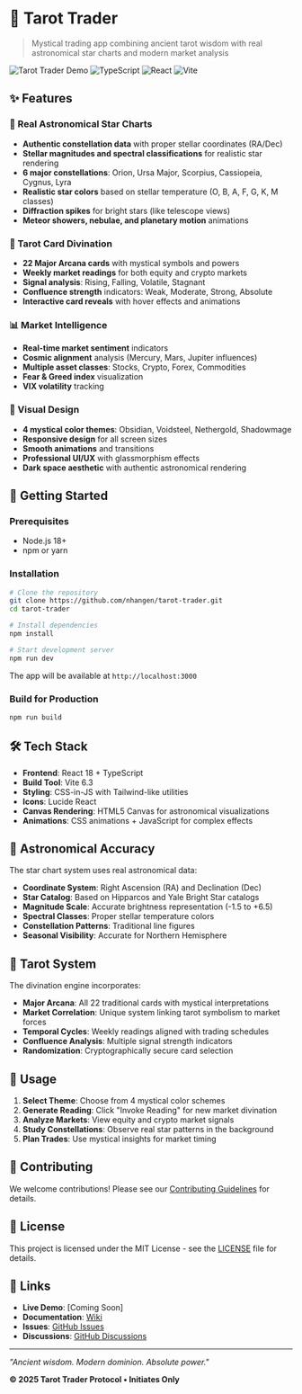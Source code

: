 # 🔮 Tarot Trader

> Mystical trading app combining ancient tarot wisdom with real astronomical star charts and modern market analysis

![Tarot Trader Demo](https://img.shields.io/badge/Status-Live-brightgreen) ![TypeScript](https://img.shields.io/badge/TypeScript-4.9+-blue) ![React](https://img.shields.io/badge/React-18+-61DAFB) ![Vite](https://img.shields.io/badge/Vite-6.3+-646CFF)

## ✨ Features

### 🌟 Real Astronomical Star Charts
- **Authentic constellation data** with proper stellar coordinates (RA/Dec)
- **Stellar magnitudes and spectral classifications** for realistic star rendering
- **6 major constellations**: Orion, Ursa Major, Scorpius, Cassiopeia, Cygnus, Lyra
- **Realistic star colors** based on stellar temperature (O, B, A, F, G, K, M classes)
- **Diffraction spikes** for bright stars (like telescope views)
- **Meteor showers, nebulae, and planetary motion** animations

### 🔮 Tarot Card Divination
- **22 Major Arcana cards** with mystical symbols and powers
- **Weekly market readings** for both equity and crypto markets
- **Signal analysis**: Rising, Falling, Volatile, Stagnant
- **Confluence strength** indicators: Weak, Moderate, Strong, Absolute
- **Interactive card reveals** with hover effects and animations

### 📊 Market Intelligence
- **Real-time market sentiment** indicators
- **Cosmic alignment** analysis (Mercury, Mars, Jupiter influences)
- **Multiple asset classes**: Stocks, Crypto, Forex, Commodities
- **Fear & Greed index** visualization
- **VIX volatility** tracking

### 🎨 Visual Design
- **4 mystical color themes**: Obsidian, Voidsteel, Nethergold, Shadowmage
- **Responsive design** for all screen sizes
- **Smooth animations** and transitions
- **Professional UI/UX** with glassmorphism effects
- **Dark space aesthetic** with authentic astronomical rendering

## 🚀 Getting Started

### Prerequisites
- Node.js 18+ 
- npm or yarn

### Installation

```bash
# Clone the repository
git clone https://github.com/nhangen/tarot-trader.git
cd tarot-trader

# Install dependencies
npm install

# Start development server
npm run dev
```

The app will be available at `http://localhost:3000`

### Build for Production

```bash
npm run build
```

## 🛠️ Tech Stack

- **Frontend**: React 18 + TypeScript
- **Build Tool**: Vite 6.3
- **Styling**: CSS-in-JS with Tailwind-like utilities
- **Icons**: Lucide React
- **Canvas Rendering**: HTML5 Canvas for astronomical visualizations
- **Animations**: CSS animations + JavaScript for complex effects

## 🌌 Astronomical Accuracy

The star chart system uses real astronomical data:

- **Coordinate System**: Right Ascension (RA) and Declination (Dec)
- **Star Catalog**: Based on Hipparcos and Yale Bright Star catalogs
- **Magnitude Scale**: Accurate brightness representation (-1.5 to +6.5)
- **Spectral Classes**: Proper stellar temperature colors
- **Constellation Patterns**: Traditional line figures
- **Seasonal Visibility**: Accurate for Northern Hemisphere

## 🔮 Tarot System

The divination engine incorporates:

- **Major Arcana**: All 22 traditional cards with mystical interpretations
- **Market Correlation**: Unique system linking tarot symbolism to market forces
- **Temporal Cycles**: Weekly readings aligned with trading schedules
- **Confluence Analysis**: Multiple signal strength indicators
- **Randomization**: Cryptographically secure card selection

## 🎯 Usage

1. **Select Theme**: Choose from 4 mystical color schemes
2. **Generate Reading**: Click "Invoke Reading" for new market divination
3. **Analyze Markets**: View equity and crypto market signals
4. **Study Constellations**: Observe real star patterns in the background
5. **Plan Trades**: Use mystical insights for market timing

## 🌟 Contributing

We welcome contributions! Please see our [Contributing Guidelines](CONTRIBUTING.md) for details.

## 📄 License

This project is licensed under the MIT License - see the [LICENSE](LICENSE) file for details.

## 🔗 Links

- **Live Demo**: [Coming Soon]
- **Documentation**: [Wiki](https://github.com/nhangen/tarot-trader/wiki)
- **Issues**: [GitHub Issues](https://github.com/nhangen/tarot-trader/issues)
- **Discussions**: [GitHub Discussions](https://github.com/nhangen/tarot-trader/discussions)

---

*"Ancient wisdom. Modern dominion. Absolute power."*

**© 2025 Tarot Trader Protocol • Initiates Only**
